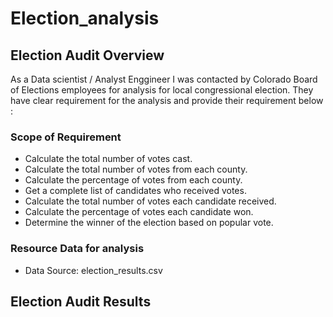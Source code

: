 # Election_analysis

## Election Audit Overview
As a Data scientist / Analyst Enggineer I was contacted by Colorado Board of Elections employees for analysis for local  congressional election.  They have clear requirement for the analysis and provide their requirement below :
### Scope of Requirement

 * Calculate the total number of votes cast.
 * Calculate the total number of votes from each county.
 * Calculate the percentage of votes from each county.
 * Get a complete list of candidates who received votes.
 *  Calculate the total number of votes each candidate received.
*  Calculate the percentage of votes each candidate won.
*  Determine the winner of the election based on popular vote.

### Resource Data for analysis  
  - Data Source: election_results.csv


## Election Audit Results
